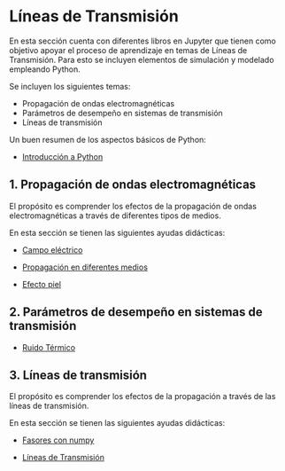 # Líneas de Transmisión

En esta sección cuenta con diferentes libros en Jupyter que tienen como objetivo apoyar el proceso de aprendizaje en temas de Líneas de Transmisión. Para esto se incluyen elementos de simulación y modelado empleando Python.

Se incluyen los siguientes temas:
- Propagación de ondas electromagnéticas
- Parámetros de desempeño en sistemas de transmisión
- Líneas de transmisión

Un buen resumen de los aspectos básicos de Python: <br>
- [Introducción a Python](https://nbviewer.jupyter.org/github/FerneyOAmaya/DataLiteracy/blob/master/0_Python.ipynb)

## 1. Propagación de ondas electromagnéticas

El propósito es comprender los efectos de la propagación de ondas electromagnéticas a través de diferentes tipos de medios.

En esta sección se tienen las siguientes ayudas didácticas:
- [Campo eléctrico](https://nbviewer.jupyter.org/github/FerneyOAmaya/TransmissionLines/blob/master/CampoElectrico.ipynb)

- [Propagación en diferentes medios](https://nbviewer.jupyter.org/github/FerneyOAmaya/TransmissionLines/blob/master/MediosElectricos.ipynb)

- [Efecto piel](https://nbviewer.jupyter.org/github/FerneyOAmaya/TransmissionLines/blob/master/EfectoPiel.ipynb)

## 2. Parámetros de desempeño en sistemas de transmisión

- [Ruido Térmico](https://nbviewer.jupyter.org/github/FerneyOAmaya/TransmissionLines/blob/master/RuidoTermico.ipynb)

## 3. Líneas de transmisión

El propósito es comprender los efectos de la propagación a través de las líneas de transmisión.

En esta sección se tienen las siguientes ayudas didácticas:
- [Fasores con numpy](https://nbviewer.jupyter.org/github/FerneyOAmaya/TransmissionLines/blob/master/Fasores.ipynb)

- [Líneas de Transmisión](https://nbviewer.jupyter.org/github/FerneyOAmaya/TransmissionLines/blob/master/LineasTrasnsmision.ipynb)


